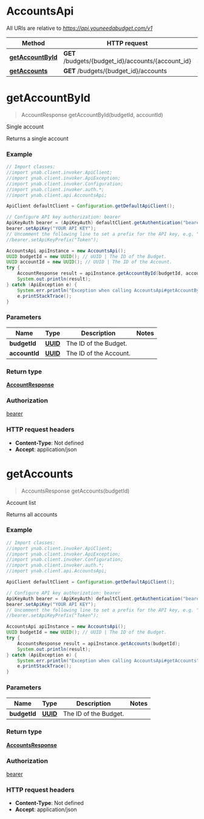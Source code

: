 # AccountsApi

All URIs are relative to *https://api.youneedabudget.com/v1*

Method | HTTP request | Description
------------- | ------------- | -------------
[**getAccountById**](AccountsApi.md#getAccountById) | **GET** /budgets/{budget_id}/accounts/{account_id} | Single account
[**getAccounts**](AccountsApi.md#getAccounts) | **GET** /budgets/{budget_id}/accounts | Account list


<a name="getAccountById"></a>
# **getAccountById**
> AccountResponse getAccountById(budgetId, accountId)

Single account

Returns a single account

### Example
```java
// Import classes:
//import ynab.client.invoker.ApiClient;
//import ynab.client.invoker.ApiException;
//import ynab.client.invoker.Configuration;
//import ynab.client.invoker.auth.*;
//import ynab.client.api.AccountsApi;

ApiClient defaultClient = Configuration.getDefaultApiClient();

// Configure API key authorization: bearer
ApiKeyAuth bearer = (ApiKeyAuth) defaultClient.getAuthentication("bearer");
bearer.setApiKey("YOUR API KEY");
// Uncomment the following line to set a prefix for the API key, e.g. "Token" (defaults to null)
//bearer.setApiKeyPrefix("Token");

AccountsApi apiInstance = new AccountsApi();
UUID budgetId = new UUID(); // UUID | The ID of the Budget.
UUID accountId = new UUID(); // UUID | The ID of the Account.
try {
    AccountResponse result = apiInstance.getAccountById(budgetId, accountId);
    System.out.println(result);
} catch (ApiException e) {
    System.err.println("Exception when calling AccountsApi#getAccountById");
    e.printStackTrace();
}
```

### Parameters

Name | Type | Description  | Notes
------------- | ------------- | ------------- | -------------
 **budgetId** | [**UUID**](.md)| The ID of the Budget. |
 **accountId** | [**UUID**](.md)| The ID of the Account. |

### Return type

[**AccountResponse**](AccountResponse.md)

### Authorization

[bearer](../README.md#bearer)

### HTTP request headers

 - **Content-Type**: Not defined
 - **Accept**: application/json

<a name="getAccounts"></a>
# **getAccounts**
> AccountsResponse getAccounts(budgetId)

Account list

Returns all accounts

### Example
```java
// Import classes:
//import ynab.client.invoker.ApiClient;
//import ynab.client.invoker.ApiException;
//import ynab.client.invoker.Configuration;
//import ynab.client.invoker.auth.*;
//import ynab.client.api.AccountsApi;

ApiClient defaultClient = Configuration.getDefaultApiClient();

// Configure API key authorization: bearer
ApiKeyAuth bearer = (ApiKeyAuth) defaultClient.getAuthentication("bearer");
bearer.setApiKey("YOUR API KEY");
// Uncomment the following line to set a prefix for the API key, e.g. "Token" (defaults to null)
//bearer.setApiKeyPrefix("Token");

AccountsApi apiInstance = new AccountsApi();
UUID budgetId = new UUID(); // UUID | The ID of the Budget.
try {
    AccountsResponse result = apiInstance.getAccounts(budgetId);
    System.out.println(result);
} catch (ApiException e) {
    System.err.println("Exception when calling AccountsApi#getAccounts");
    e.printStackTrace();
}
```

### Parameters

Name | Type | Description  | Notes
------------- | ------------- | ------------- | -------------
 **budgetId** | [**UUID**](.md)| The ID of the Budget. |

### Return type

[**AccountsResponse**](AccountsResponse.md)

### Authorization

[bearer](../README.md#bearer)

### HTTP request headers

 - **Content-Type**: Not defined
 - **Accept**: application/json

